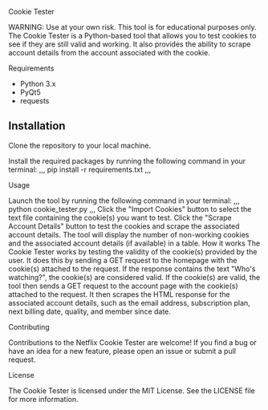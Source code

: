 Cookie Tester

WARNING: Use at your own risk. This tool is for educational purposes only.
The Cookie Tester is a Python-based tool that allows you to test  cookies to see if they are still valid and working. It also provides the ability to scrape account details from the account associated with the cookie.

Requirements

- Python 3.x
- PyQt5
- requests

Installation
------------------------
Clone the repository to your local machine.

Install the required packages by running the following command in your terminal: 
,,,
pip install -r requirements.txt
,,,

Usage

Launch the tool by running the following command in your terminal: 
,,,
python cookie_tester.py
,,,
Click the "Import Cookies" button to select the text file containing the  cookie(s) you want to test.
Click the "Scrape Account Details" button to test the cookies and scrape the associated account details.
The tool will display the number of non-working cookies and the associated account details (if available) in a table.
How it works
The  Cookie Tester works by testing the validity of the cookie(s) provided by the user. It does this by sending a GET request to the  homepage with the cookie(s) attached to the request. If the response contains the text "Who's watching?", the cookie(s) are considered valid.
If the cookie(s) are valid, the tool then sends a GET request to the account page with the cookie(s) attached to the request. It then scrapes the HTML response for the associated account details, such as the email address, subscription plan, next billing date, quality, and member since date.

Contributing

Contributions to the Netflix Cookie Tester are welcome! If you find a bug or have an idea for a new feature, please open an issue or submit a pull request.

License

The Cookie Tester is licensed under the MIT License. See the LICENSE file for more information.
